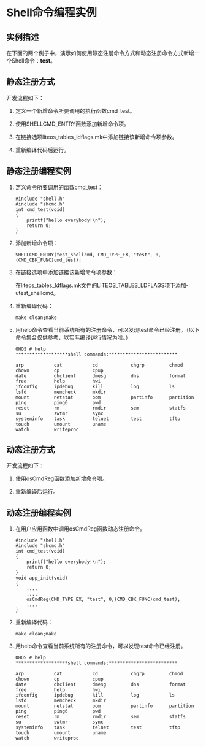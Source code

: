 # Shell命令编程实例<a name="ZH-CN_TOPIC_0000001052451603"></a>

## 实例描述<a name="section87143612316"></a>

在下面的两个例子中，演示如何使用静态注册命令方式和动态注册命令方式新增一个Shell命令：**test**。

## 静态注册方式<a name="section1660495712314"></a>

开发流程如下：

1.  定义一个新增命令所要调用的执行函数cmd\_test。

2.  使用SHELLCMD\_ENTRY函数添加新增命令项。

3.  在链接选项liteos\_tables\_ldflags.mk中添加链接该新增命令项参数。

4.  重新编译代码后运行。


## 静态注册编程实例<a name="section0410326242"></a>

1.  定义命令所要调用的函数cmd\_test：

    ```
    #include "shell.h" 
    #include "shcmd.h"  
    int cmd_test(void) 
    {     
        printf("hello everybody!\n");     
        return 0; 
    }
    ```

2.  添加新增命令项：

    ```
    SHELLCMD_ENTRY(test_shellcmd, CMD_TYPE_EX, "test", 0, (CMD_CBK_FUNC)cmd_test);
    ```

3.  在链接选项中添加链接该新增命令项参数：

    在liteos\_tables\_ldflags.mk文件的LITEOS\_TABLES\_LDFLAGS项下添加-utest\_shellcmd。

4.  重新编译代码：

    ```
    make clean;make
    ```

5.  用help命令查看当前系统所有的注册命令，可以发现test命令已经注册。（以下命令集合仅供参考，以实际编译运行情况为准。）

    ```
    OHOS # help
    *******************shell commands:*************************
    
    arp           cat           cd            chgrp         chmod         chown         cp            cpup          
    date          dhclient      dmesg         dns           format        free          help          hwi           
    ifconfig      ipdebug       kill          log           ls            lsfd          memcheck      mkdir         
    mount         netstat       oom           partinfo      partition     ping          ping6         pwd           
    reset         rm            rmdir         sem           statfs        su            swtmr         sync          
    systeminfo    task          telnet        test          tftp          touch         umount        uname         
    watch         writeproc     
    ```


## 动态注册方式<a name="section6804126192412"></a>

开发流程如下：

1.  使用osCmdReg函数添加新增命令项。

2.  重新编译后运行。


## 动态注册编程实例<a name="section17474410102419"></a>

1.  在用户应用函数中调用osCmdReg函数动态注册命令。

    ```
    #include "shell.h" 
    #include "shcmd.h"  
    int cmd_test(void) 
    {     
        printf("hello everybody!\n");     
        return 0; 
    }  
    void app_init(void) 
    {      
        ....      
        ....      
        osCmdReg(CMD_TYPE_EX, "test", 0,(CMD_CBK_FUNC)cmd_test);      
        .... 
    }
    ```

2.  重新编译代码：

    ```
    make clean;make
    ```

3.  用help命令查看当前系统所有的注册命令，可以发现test命令已经注册。

    ```
    OHOS # help
    *******************shell commands:*************************
    
    arp           cat           cd            chgrp         chmod         chown         cp            cpup          
    date          dhclient      dmesg         dns           format        free          help          hwi           
    ifconfig      ipdebug       kill          log           ls            lsfd          memcheck      mkdir         
    mount         netstat       oom           partinfo      partition     ping          ping6         pwd           
    reset         rm            rmdir         sem           statfs        su            swtmr         sync          
    systeminfo    task          telnet        test          tftp          touch         umount        uname         
    watch         writeproc     
    ```


